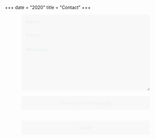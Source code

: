+++
date = "2020"
title = "Contact"
+++

<script src="https://www.google.com/recaptcha/api.js?render=6Lf-MfAUAAAAAE4dwSezxCqvNloSgnV3wdHcXJUN"></script>

<script>
grecaptcha.ready(function() {
    grecaptcha.execute('6Lf-MfAUAAAAAE4dwSezxCqvNloSgnV3wdHcXJUN', {action: 'contact'});
});
</script>

<style>

.grecaptcha-badge {
  bottom: 60px !important;
}
  #contactForm {
      margin: 0 auto;
}

  #contactForm input, textarea {
      letter-spacing: 2px;
      font: 200 1em/1.1em 'Helvetica Neue', sans-serif;
      
      color: #E7EDF1;
      background-color: RGBA(204, 204, 204, .1);
    
      outline: none; border: none;
   
      display:block;
      margin: 0 auto;
      padding: 1em;
      width: 90%;
      max-width: 400px;
 }

#contactForm textarea {
  height: 150px;
}

#contactForm *:focus {
   background-color: #F92672;
}

#contactForm *:hover {
   background-color: #F92672;
}

::-webkit-input-placeholder {
      color: #E7EDF1;
}

:-moz-placeholder { /* Firefox 18- */
      color: #E7EDF1; 
}

::-moz-placeholder {  /* Firefox 19+ */
    color: #E7EDF1; 
}

:-ms-input-placeholder {  
       color: #E7EDF1;
}
</style>
<form action="/thankyou" id="contactForm" onsubmit="return validate()"  method="post" netlify>
<!-- <p style="visibilty: hidden">
  <label>Don't fill this out if you're human:</label><input name=bot-field>
</p> -->
  <input class="formInput" type="text" id="name" name="name" autocorrect="off" placeholder="Name"/>
  <input class="formInput" type="email" name="email" id="email" autocapitalize="off" autocorrect="off" placeholder="Email"/>
  <textarea class="formInput" name="message" id="message" placeholder="Message"></textarea>
  
  <br>
    <input class="submitForm" type="reset" value="Clear your message" />
    <br/>
    <br>
    <div data-netlify-recaptcha></div>
    <strong><input class="submitForm" type="submit" value="Send"/></strong>
          
</form>